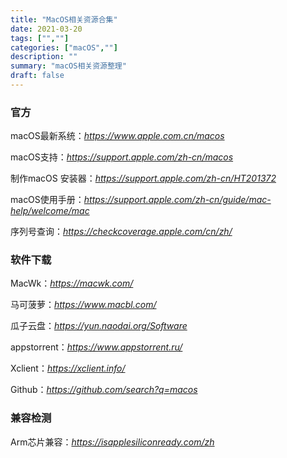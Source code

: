 ```yaml
---
title: "MacOS相关资源合集"
date: 2021-03-20
tags: ["",""]
categories: ["macOS",""]
description: ""
summary: "macOS相关资源整理"
draft: false
---
```




### 官方

macOS最新系统：*https://www.apple.com.cn/macos*

macOS支持：*https://support.apple.com/zh-cn/macos*

制作macOS 安装器：*https://support.apple.com/zh-cn/HT201372*

macOS使用手册：*https://support.apple.com/zh-cn/guide/mac-help/welcome/mac*

序列号查询：*https://checkcoverage.apple.com/cn/zh/*



### 软件下载

MacWk：*https://macwk.com/*

马可菠萝：*https://www.macbl.com/*

瓜子云盘：*https://yun.naodai.org/Software*

appstorrent：*https://www.appstorrent.ru/*

Xclient：*https://xclient.info/*

Github：*https://github.com/search?q=macos*



### 兼容检测

Arm芯片兼容：*https://isapplesiliconready.com/zh*

